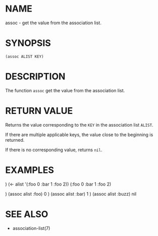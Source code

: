 # NAME
assoc - get the value from the association list.

# SYNOPSIS

    (assoc ALIST KEY)

# DESCRIPTION
The function `assoc` get the value from the association list.

# RETURN VALUE
Returns the value corresponding to the `KEY` in the association list `ALIST`.

If there are multiple applicable keys, the value close to the beginning is returned.

If there is no corresponding value, returns `nil`.

# EXAMPLES

) (<- alist '(:foo 0 :bar 1 :foo 2))
(:foo 0 :bar 1 :foo 2)

) (assoc alist :foo)
0
) (assoc alist :bar)
1
) (assoc alist :buzz)
nil


# SEE ALSO
- association-list(7)
